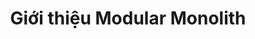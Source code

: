 ﻿---
url: [/post/gioi-thieu-modular-monolith]
title: "Giới thiệu Modular Monolith"
$attribute: PostMetadata(Id = 2, Title = "Giới thiệu Modular Monolith", Category = "Software Architecture", LastModified = "04-10-2025", IsDraft=true)
$layout: BlogContentLayout
---

